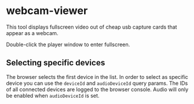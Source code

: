 # webcam-viewer

This tool displays fullscreen video out of cheap usb capture cards that appear as a webcam.

Double-click the player window to enter fullscreen.

## Selecting specific devices

The browser selects the first device in the list. In order to select as specific device you can use the `deviceId` and `audioDeviceId` query params.
The IDs of all connected devices are logged to the browser console.
Audio will only be enabled when `audioDeviceId` is set.
